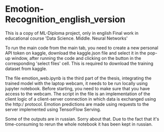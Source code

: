 # Emotion-Recognition_english_version
This is a copy of ML-Diploma project, only in english
Final work in educational course 'Data Science. Middle. Neural Networks'

To run the main code from the main tab, you need to create a new personal API token on kaggle, download the kaggle.json file and select it in the pop-up window, after running the code and clicking on the button in the corresponding 'select files' cell. This is required to download the training dataset from kaggle.

The file emotion_web.ipynb is the third part of the thesis, integrating the trained model with the laptop webcam, it needs to be run locally using jupyter notebook. Before starting, you need to make sure that you have access to the webcam. The script in the file is an implementation of the client logic of a client-server connection in which data is exchanged using the http:/ protocol. Emotion predictions are made using requests to the server implemented using TensorFlow Serving.

Some of the outputs are in russian.
Sorry about that. Due to the fact that it's time-consuming to rerun the whole notebook it has been kept in russian.
